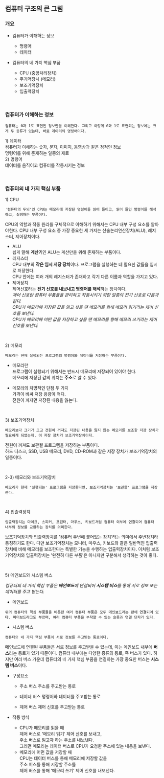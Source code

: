 ## 컴퓨터 구조의 큰 그림

### 개요

- 컴퓨터가 이해하는 정보

  - 명령어
  - 데이터

- 컴퓨터의 네 가지 핵심 부품
  - CPU (중앙처리장치)
  - 주기억장치 (메모리)
  - 보조기억장치
  - 입출력장치

<br>

### 컴퓨터가 이해하는 정보

```
컴퓨터는 0과 1로 표현된 정보만을 이해한다. 그리고 이렇게 0과 1로 표현되는 정보에는 크게 두 종류가 있는데, 바로 데이터와 명령어이다.
```

1\) 데이터  
컴퓨터가 이해하는 숫자, 문자, 이미지, 동영상과 같은 정적인 정보  
명령어를 위해 존재하는 일종의 재료  
2\) 명령어  
데이터를 움직이고 컴퓨터를 작동시키는 정보

<br>

### 컴퓨터의 네 가지 핵심 부품

1\) CPU

```
'컴퓨터의 두뇌'인 CPU는 메모리에 저장된 명령어를 읽어 들이고, 읽어 들인 명령어를 해석하고, 실행하는 부품이다.
```

CPU의 역할과 작동 원리를 구체적으로 이해하기 위해서는 CPU 내부 구성 요소를 알아야한다. CPU 내부 구성 요소 중 가장 중요한 세 가지는 산술논리연산장치(ALU), 레지스터, 제어장치이다.

- ALU  
  쉽게 말해 **계산기**인 ALU는 계산만을 위해 존재하는 부품이다.
- 레지스터  
  CPU 내부의 **작은 임시 저장 장치**이다. 프로그램을 실행하는 데 필요한 값들을 임시로 저장한다.  
  CPU 안에는 여러 개의 레지스터가 존재하고 각기 다른 이름과 역할을 가지고 있다.
- 제어장치  
  제어신호라는 **전기 신호를 내보내고 명령어를 해석**하는 장치이다.  
  _제어 신호란 컴퓨터 부품들을 관리하고 작동시키기 위한 일종의 전기 신호로 다음과 같다.  
  CPU가 메모리에 저장된 값을 읽고 싶을 땐 메모리를 향해 *메모리 읽기*라는 제어 신호를 보낸다.  
  CPU가 메모리에 어떤 값을 저장하고 싶을 땐 메모리를 향해 *메모리 쓰기*라는 제어신호를 보낸다._

<br>

2\) 메모리

```
메모리는 현재 실행되는 프로그램의 명령어와 데이터를 저장하는 부품이다.
```

- 메모리란  
  프로그램이 실행되기 위해서는 반드시 메모리에 저장되어 있어야 한다.  
  메모리에 저장된 값의 위치는 **주소**로 알 수 있다.

- 메모리의 치명적인 단점 두 가지  
  가격이 비싸 저장 용량이 적다.  
  전원이 꺼지면 저장된 내용을 잃는다.

<br>

3\) 보조기억장치

```
메모리보다 크기가 크고 전원이 꺼져도 저장된 내용을 잃지 않는 메모리를 보조할 저장 장치가 필요하게 되었는데, 이 저장 장치가 보조기억장치이다.
```

전원이 꺼져도 보관될 프로그램을 저장하는 부품이다.  
하드 디스크, SSD, USB 메모리, DVD, CD-ROM과 같은 저장 장치가 보조기억장치의 일종이다.

<br>

2-3\) 메모리와 보조기억장치

```
메모리가 현재 '실행되는' 프로그램을 저장한다면, 보조기억장치는 '보관할' 프로그램을 저장한다.
```

<br>

4\) 입출력장치

```
입출력장치는 마이크, 스피커, 프린터, 마우스, 키보드처럼 컴퓨터 외부에 연결되어 컴퓨터 내부와 정보를 교환하는 장치를 의미한다.
```

보조기억장치와 입출력장치를 '컴퓨터 주변에 붙어있는 장치'라는 의미에서 주변장치라 통칭하기도 한다. 다만 보조기억장치는 모니터, 마우스, 키보드와 같은 일반적인 입출력장치에 비해 메모리를 보조한다는 특별한 기능을 수행하는 입출력장치이다. 이처럼 보조기억장치와 입출력장치는 '완전히 다른 부품'은 아니지만 구분해서 생각하는 것이 좋다.

<br>

5\) 메인보드와 시스템 버스

_컴퓨터의 네 가지 핵심 부품은 **메인보드**에 연결되어 **시스템 버스**를 통해 서로 정보 또는 데이터를 주고 받는다._

- 메인보드

```
위의 컴퓨터의 핵심 부품들을 비롯한 여러 컴퓨터 부품은 모두 메인보드라는 판에 연결되어 있다. 마더보드라고도 부르며, 여러 컴퓨터 부품을 부착할 수 있는 슬롯과 연결 단자가 있다.
```

- 시스템 버스

```
컴퓨터의 네 가지 핵심 부품이 서로 정보를 주고받는 통로이다.
```

메인보드에 연결된 부품들은 서로 정보를 주고받을 수 있는데, 이는 메인보드 내부에 **버스**라는 통로가 있기 때문이다. 컴퓨터 내부에는 다양한 종류의 통로, 즉 버스가 있다. 하지만 여러 버스 가운데 컴퓨터의 네 가지 핵심 부품을 연결하는 가장 중요한 버스는 **시스템 버스**이다.

- 구성요소

  - 주소 버스
    주소를 주고받는 통로

  - 데이터 버스
    명령어와 데이터를 주고받는 통로

  - 제어 버스
    제어 신호를 주고받는 통로

- 작동 방식
  - CPU가 메모리를 읽을 때  
    제어 버스로 '메모리 읽기' 제어 신호를 보내고,  
    주소 버스로 읽고자 하는 주소를 내보낸다.  
    그러면 메모리는 데이터 버스로 CPU가 요청한 주소에 있는 내용을 보낸다.
  - 메모리에 어떤 값을 저장할 때  
    CPU는 데이터 버스를 통해 메모리에 저장할 값을  
    주소 버스를 통해 저장할 주소를  
    제어 버스를 통해 '메모리 쓰기' 제어 신호를 내보낸다.
